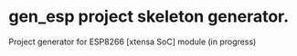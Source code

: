 # gen_esp project skeleton generator.
Project generator for ESP8266 [xtensa  SoC] module  (in progress)


